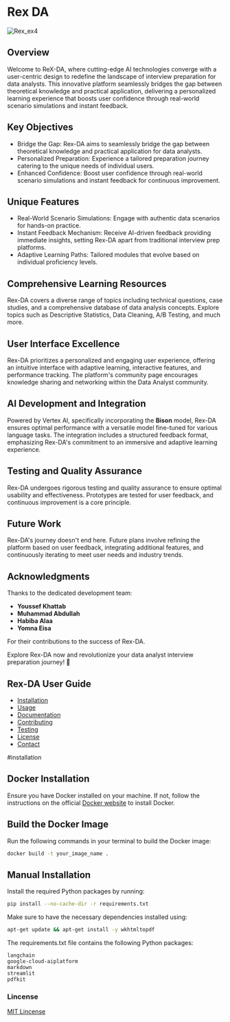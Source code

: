 # Rex DA

![Rex_ex4](https://github.com/ReallyAbdullah/interstellar_intel/assets/40705538/f185607c-8a40-4740-9e12-500339cc0e76)

## Overview

Welcome to ReX-DA, where cutting-edge AI technologies converge with a user-centric design to redefine the landscape of interview preparation for data analysts.
This innovative platform seamlessly bridges the gap between theoretical knowledge and practical application, delivering a personalized learning experience that boosts user confidence through real-world scenario simulations and instant feedback.

## Key Objectives

- Bridge the Gap: Rex-DA aims to seamlessly bridge the gap between theoretical knowledge and practical application for data analysts.
- Personalized Preparation: Experience a tailored preparation journey catering to the unique needs of individual users.
- Enhanced Confidence: Boost user confidence through real-world scenario simulations and instant feedback for continuous improvement.

## Unique Features

- Real-World Scenario Simulations: Engage with authentic data scenarios for hands-on practice.
- Instant Feedback Mechanism: Receive AI-driven feedback providing immediate insights, setting Rex-DA apart from traditional interview prep platforms.
- Adaptive Learning Paths: Tailored modules that evolve based on individual proficiency levels.

## Comprehensive Learning Resources

Rex-DA covers a diverse range of topics including technical questions, case studies, and a comprehensive database of data analysis concepts. Explore topics such as Descriptive Statistics, Data Cleaning, A/B Testing, and much more.

## User Interface Excellence

Rex-DA prioritizes a personalized and engaging user experience, offering an intuitive interface with adaptive learning, interactive features, and performance tracking. The platform's community page encourages knowledge sharing and networking within the Data Analyst community.

## AI Development and Integration

Powered by Vertex AI, specifically incorporating the **Bison** model, Rex-DA ensures optimal performance with a versatile model fine-tuned for various language tasks. The integration includes a structured feedback format, emphasizing Rex-DA's commitment to an immersive and adaptive learning experience.

## Testing and Quality Assurance

Rex-DA undergoes rigorous testing and quality assurance to ensure optimal usability and effectiveness. Prototypes are tested for user feedback, and continuous improvement is a core principle.

## Future Work

Rex-DA's journey doesn't end here. Future plans involve refining the platform based on user feedback, integrating additional features, and continuously iterating to meet user needs and industry trends.

## Acknowledgments

Thanks to the dedicated development team:

- **Youssef Khattab**
- **Muhammad Abdullah**
- **Habiba Alaa**
- **Yomna Eisa**

For their contributions to the success of Rex-DA.

Explore Rex-DA now and revolutionize your data analyst interview preparation journey! 🚀

## Rex-DA User Guide

- [Installation](#installation)
- [Usage](#usage)
- [Documentation](#documentation)
- [Contributing](#contributing)
- [Testing](#testing)
- [License](#license)
- [Contact](#contact)

#installation

## Docker Installation

Ensure you have Docker installed on your machine. If not, follow the instructions on the official [Docker website](https://www.docker.com/get-started) to install Docker.

## Build the Docker Image

Run the following commands in your terminal to build the Docker image:

```bash
docker build -t your_image_name .
```

## Manual Installation

Install the required Python packages by running:

```bash
pip install --no-cache-dir -r requirements.txt
```

Make sure to have the necessary dependencies installed using:

```bash
apt-get update && apt-get install -y wkhtmltopdf
```

The requirements.txt file contains the following Python packages:

```
langchain
google-cloud-aiplatform
markdown
streamlit
pdfkit
```

### Lincense

[MIT Lincense](https://github.com/ReallyAbdullah/interstellar_intel/tree/main#MIT-1-ov-file)
